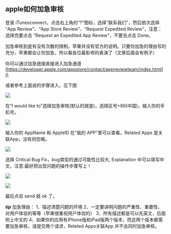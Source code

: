 
## apple如何加急审核

登录 iTunesconnect，点击右上角的“?”图标，选择“联系我们”，然后依次选择 “App Review”、“App Store Review”、“Request Expedited Review”，注意：选择完要点击 “Request an Expedited App Review”，不要去点击 Done。

加急审核到底有没有次数的限制，苹果并没有官方的说明。只要你加急的理由写的充分，苹果都会让你加急，所以看各位最影帝的表演了（文章后面会有例子）

你可以通过加急链接直接进入加急通道 [https://developer.apple.com/appstore/contact/appreviewteam/index.html]()

或者参考上面说的步骤进入，见下图

![](https://huangzhifei.github.com/images/iTunes-Contact-us.png)

在“I would like to”选择加急审核(默认的就是)，选择区号+86(中国)，输入你的手机号。

![](https://huangzhifei.github.com/images/iTunes-Contact-App.png)

输入你的 AppName 和 AppleID 在“我的 APP”里可以查看，Related Apps 是关联App，没有则忽略。

![](https://huangzhifei.github.com/images/App信息.png)

选择 Critical Bug Fix，bug类型的通过可能性比较大, Explanation 中可以填写中文，注意:最好把出现问题的操作步骤写上！

![](https://huangzhifei.github.com/images/App-Bug-Fix1.png)

![](https://huangzhifei.github.com/images/App-Bug-Fix2.png)

最后点击 send 就 ok 了。


***tip***
加急理由：
1、描述清楚问题的环境
2、一定要讲明问题的严重性、重要性、对用户体验的等等（苹果很重视用户体验的）
3、所有描述都是可以先英文，后面附上中文的
4、如果你的应用有iPhone版和iPad版两个版本，而这两个版本都需要加急审核，请提交两个请求，Releted Apps关联App 并不会同时加急审核。